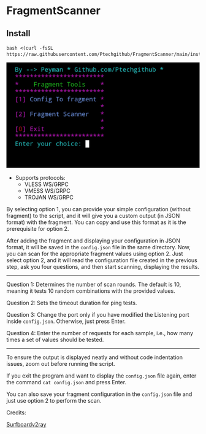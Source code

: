 # FragmentScanner

## Install
```
bash <(curl -fsSL https://raw.githubusercontent.com/Ptechgithub/FragmentScanner/main/install.sh)
```
![28](https://raw.githubusercontent.com/Ptechgithub/configs/main/media/28.jpg)

- Supports protocols:
  - VLESS WS/GRPC
  - VMESS WS/GRPC
  - TROJAN WS/GRPC

By selecting option 1, you can provide your simple configuration (without fragment) to the script, and it will give you a custom output (in JSON format) with the fragment. You can copy and use this format as it is the prerequisite for option 2.

After adding the fragment and displaying your configuration in JSON format, it will be saved in the `config.json` file in the same directory. Now, you can scan for the appropriate fragment values using option 2. Just select option 2, and it will read the configuration file created in the previous step, ask you four questions, and then start scanning, displaying the results.

---
Question 1: Determines the number of scan rounds. The default is 10, meaning it tests 10 random combinations with the provided values.

Question 2: Sets the timeout duration for ping tests.

Question 3: Change the port only if you have modified the Listening port inside `config.json`. Otherwise, just press Enter.

Question 4: Enter the number of requests for each sample, i.e., how many times a set of values should be tested.

---

To ensure the output is displayed neatly and without code indentation issues, zoom out before running the script.

If you exit the program and want to display the `config.json` file again, enter the command `cat config.json` and press Enter.

You can also save your fragment configuration in the `config.json` file and just use option 2 to perform the scan.

Credits:

[Surfboardv2ray](https://github.com/Surfboardv2ray/batch-fragment-scanner)